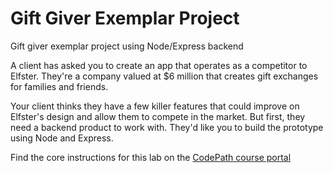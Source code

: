 # Gift Giver Exemplar Project

Gift giver exemplar project using Node/Express backend

A client has asked you to create an app that operates as a competitor to Elfster. They're a company valued at $6 million that creates gift exchanges for families and friends.

Your client thinks they have a few killer features that could improve on Elfster's design and allow them to compete in the market. But first, they need a backend product to work with. They'd like you to build the prototype using Node and Express.

Find the core instructions for this lab on the [CodePath course portal](https://courses.codepath.org/courses/summer_internship_for_tech_excellence/unit/6#!lab)
